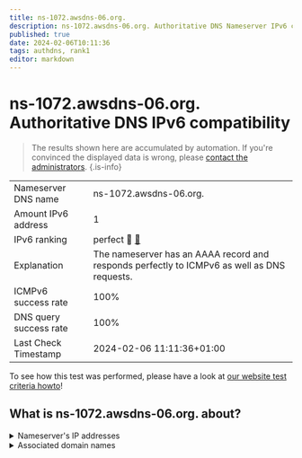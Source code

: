 ```yaml
---
title: ns-1072.awsdns-06.org.
description: ns-1072.awsdns-06.org. Authoritative DNS Nameserver IPv6 compatibility
published: true
date: 2024-02-06T10:11:36
tags: authdns, rank1
editor: markdown
---
```


# ns-1072.awsdns-06.org. Authoritative DNS IPv6 compatibility

> The results shown here are accumulated by automation. If you're convinced the displayed data is wrong, please [contact the administrators](/howto/chat). 
{.is-info}




|   |   |
| - | - |
| Nameserver DNS name | ns-1072.awsdns-06.org.
| Amount IPv6 address | 1
| IPv6 ranking | perfect :1st_place_medal: [🔗](/howto/ranking) |
| Explanation | The nameserver has an AAAA record and responds perfectly to ICMPv6 as well as DNS requests. |
| ICMPv6 success rate | 100%|
| DNS query success rate | 100% |
| Last Check Timestamp | 2024-02-06 11:11:36+01:00 |

To see how this test was performed, please have a look at [our website test criteria howto](/howto/testcriteria/authdns)!


## What is ns-1072.awsdns-06.org. about?




<details>
<summary>Nameserver's IP addresses</summary>

2600:9000:5304:3000::1

</details>



<details>
<summary>Associated domain names</summary>

deezer.com

</details>
